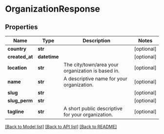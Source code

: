 # OrganizationResponse

## Properties
Name | Type | Description | Notes
------------ | ------------- | ------------- | -------------
**country** | **str** |  | [optional] 
**created_at** | **datetime** |  | [optional] 
**location** | **str** | The city/town/area your organization is based in. | [optional] 
**name** | **str** | A descriptive name for your organization. | [optional] 
**slug** | **str** |  | [optional] 
**slug_perm** | **str** |  | [optional] 
**tagline** | **str** | A short public descriptive for your organization. | [optional] 

[[Back to Model list]](../README.md#documentation-for-models) [[Back to API list]](../README.md#documentation-for-api-endpoints) [[Back to README]](../README.md)


